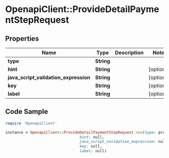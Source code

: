 # OpenapiClient::ProvideDetailPaymentStepRequest

## Properties

Name | Type | Description | Notes
------------ | ------------- | ------------- | -------------
**type** | **String** |  | 
**hint** | **String** |  | [optional] 
**java_script_validation_expression** | **String** |  | [optional] 
**key** | **String** |  | [optional] 
**label** | **String** |  | [optional] 

## Code Sample

```ruby
require 'OpenapiClient'

instance = OpenapiClient::ProvideDetailPaymentStepRequest.new(type: provide-detail,
                                 hint: null,
                                 java_script_validation_expression: null,
                                 key: null,
                                 label: null)
```


